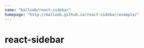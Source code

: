 ```yaml
---
name: "balloob/react-sidebar"
homepage: "http://balloob.github.io/react-sidebar/example/"
---
```

# react-sidebar
